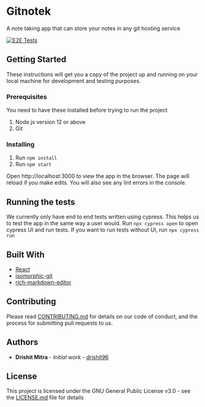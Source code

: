# Gitnotek

A note taking app that can store your notes in any git hosting service

[![E2E Tests](https://github.com/drishit96/gitnotek/actions/workflows/e2-tests.yml/badge.svg?branch=main)](https://github.com/drishit96/gitnotek/actions/workflows/e2-tests.yml)

## Getting Started

These instructions will get you a copy of the project up and running on your local machine for development and testing purposes.

### Prerequisites

You need to have these installed before trying to run the project
1. Node.js version 12 or above
2. Git

### Installing

1. Run `npm install`
2. Run `npm start`

Open http://localhost:3000 to view the app in the browser.
The page will reload if you make edits. You will also see any lint errors in the console.

## Running the tests

We currently only have end to end tests written using cypress. This helps us to test the app in the same way a user would.
Run `npx cypress open` to open cypress UI and run tests.
If you want to run tests without UI, run `npx cypress run`

## Built With

* [React](https://reactjs.org/)
* [isomorphic-git](https://isomorphic-git.org/)
* [rich-markdown-editor](https://github.com/outline/rich-markdown-editor/)

## Contributing

Please read [CONTRIBUTING.md](CONTRIBUTING.md) for details on our code of conduct, and the process for submitting pull requests to us.

## Authors

* **Drishit Mitra** - *Initial work* - [drishit96](https://github.com/drishit96)

## License

This project is licensed under the GNU General Public License v3.0 - see the [LICENSE.md](LICENSE) file for details
